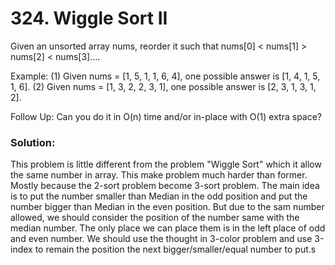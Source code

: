 # 324. Wiggle Sort II

Given an unsorted array nums, reorder it such that nums[0] < nums[1] > nums[2] < nums[3]....

Example:
(1) Given nums = [1, 5, 1, 1, 6, 4], one possible answer is [1, 4, 1, 5, 1, 6]. 
(2) Given nums = [1, 3, 2, 2, 3, 1], one possible answer is [2, 3, 1, 3, 1, 2].

Follow Up:
Can you do it in O(n) time and/or in-place with O(1) extra space?

### Solution:

This problem is little different from the problem "Wiggle Sort" which it allow the same number in array. This make problem much harder than former. Mostly because the 2-sort problem become 3-sort problem. The main idea is to put the number smaller than Median in the odd position and put the number bigger than Median in the even position. But due to the sam number allowed, we should consider the position of the number same with the median number. The only place we can place them is in the left place of odd and even number. We should use the thought in 3-color problem and use 3-index to remain the position the next bigger/smaller/equal number to put.s